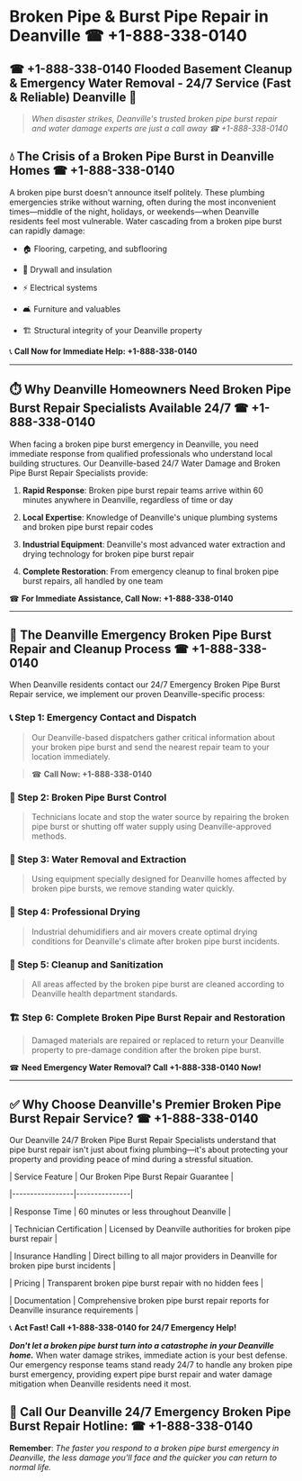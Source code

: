 # Broken Pipe & Burst Pipe Repair in Deanville ☎ +1-888-338-0140  
## ☎ +1-888-338-0140 Flooded Basement Cleanup & Emergency Water Removal - 24/7 Service (Fast & Reliable) Deanville 🚨  

> *When disaster strikes, Deanville's trusted broken pipe burst repair and water damage experts are just a call away ☎ +1-888-338-0140*  

## 💧 The Crisis of a Broken Pipe Burst in Deanville Homes ☎ +1-888-338-0140  

A broken pipe burst doesn't announce itself politely. These plumbing emergencies strike without warning, often during the most inconvenient times—middle of the night, holidays, or weekends—when Deanville residents feel most vulnerable. Water cascading from a broken pipe burst can rapidly damage:  

* 🏠 Flooring, carpeting, and subflooring  
* 🧱 Drywall and insulation  
* ⚡ Electrical systems  
* 🛋️ Furniture and valuables  
* 🏗️ Structural integrity of your Deanville property  

📞 **Call Now for Immediate Help: +1-888-338-0140**  

---  

## ⏱️ Why Deanville Homeowners Need Broken Pipe Burst Repair Specialists Available 24/7 ☎ +1-888-338-0140  

When facing a broken pipe burst emergency in Deanville, you need immediate response from qualified professionals who understand local building structures. Our Deanville-based 24/7 Water Damage and Broken Pipe Burst Repair Specialists provide:  

1. **Rapid Response**: Broken pipe burst repair teams arrive within 60 minutes anywhere in Deanville, regardless of time or day  
2. **Local Expertise**: Knowledge of Deanville's unique plumbing systems and broken pipe burst repair codes  
3. **Industrial Equipment**: Deanville's most advanced water extraction and drying technology for broken pipe burst repair  
4. **Complete Restoration**: From emergency cleanup to final broken pipe burst repairs, all handled by one team  

☎ **For Immediate Assistance, Call Now: +1-888-338-0140**  

---  

## 🔧 The Deanville Emergency Broken Pipe Burst Repair and Cleanup Process ☎ +1-888-338-0140  

When Deanville residents contact our 24/7 Emergency Broken Pipe Burst Repair service, we implement our proven Deanville-specific process:  

### 📞 Step 1: Emergency Contact and Dispatch  
> Our Deanville-based dispatchers gather critical information about your broken pipe burst and send the nearest repair team to your location immediately.  
> ☎ **Call Now: +1-888-338-0140**  

### 🚿 Step 2: Broken Pipe Burst Control  
> Technicians locate and stop the water source by repairing the broken pipe burst or shutting off water supply using Deanville-approved methods.  

### 🌊 Step 3: Water Removal and Extraction  
> Using equipment specially designed for Deanville homes affected by broken pipe bursts, we remove standing water quickly.  

### 💨 Step 4: Professional Drying  
> Industrial dehumidifiers and air movers create optimal drying conditions for Deanville's climate after broken pipe burst incidents.  

### 🧼 Step 5: Cleanup and Sanitization  
> All areas affected by the broken pipe burst are cleaned according to Deanville health department standards.  

### 🏗️ Step 6: Complete Broken Pipe Burst Repair and Restoration  
> Damaged materials are repaired or replaced to return your Deanville property to pre-damage condition after the broken pipe burst.  

☎ **Need Emergency Water Removal? Call +1-888-338-0140 Now!**  

---  

## ✅ Why Choose Deanville's Premier Broken Pipe Burst Repair Service? ☎ +1-888-338-0140  

Our Deanville 24/7 Broken Pipe Burst Repair Specialists understand that pipe burst repair isn't just about fixing plumbing—it's about protecting your property and providing peace of mind during a stressful situation.  

| Service Feature | Our Broken Pipe Burst Repair Guarantee |  
|-----------------|---------------|  
| Response Time | 60 minutes or less throughout Deanville |  
| Technician Certification | Licensed by Deanville authorities for broken pipe burst repair |  
| Insurance Handling | Direct billing to all major providers in Deanville for broken pipe burst incidents |  
| Pricing | Transparent broken pipe burst repair with no hidden fees |  
| Documentation | Comprehensive broken pipe burst repair reports for Deanville insurance requirements |  

📞 **Act Fast! Call +1-888-338-0140 for 24/7 Emergency Help!**  

***Don't let a broken pipe burst turn into a catastrophe in your Deanville home.*** When water damage strikes, immediate action is your best defense. Our emergency response teams stand ready 24/7 to handle any broken pipe burst emergency, providing expert pipe burst repair and water damage mitigation when Deanville residents need it most.  

## 📱 Call Our Deanville 24/7 Emergency Broken Pipe Burst Repair Hotline: ☎ +1-888-338-0140  

**Remember**: *The faster you respond to a broken pipe burst emergency in Deanville, the less damage you'll face and the quicker you can return to normal life.*